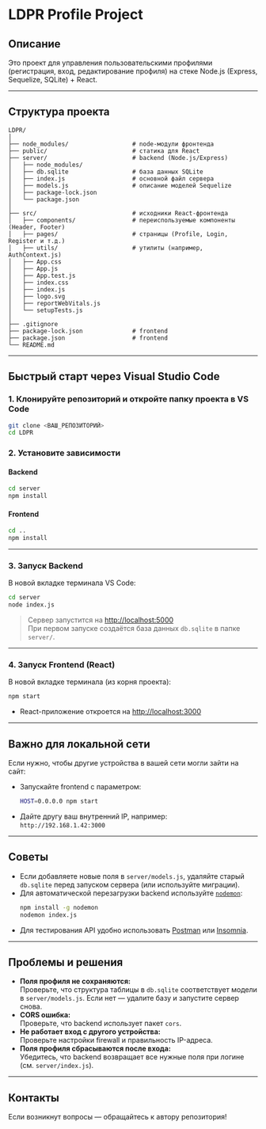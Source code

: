 # LDPR Profile Project

## Описание

Это проект для управления пользовательскими профилями (регистрация, вход, редактирование профиля) на стеке Node.js (Express, Sequelize, SQLite) + React.

---

## Структура проекта

```
LDPR/
│
├── node_modules/                  # node-модули фронтенда
├── public/                        # статика для React
├── server/                        # backend (Node.js/Express)
│   ├── node_modules/
│   ├── db.sqlite                  # база данных SQLite
│   ├── index.js                   # основной файл сервера
│   ├── models.js                  # описание моделей Sequelize
│   ├── package-lock.json
│   └── package.json
│
├── src/                           # исходники React-фронтенда
│   ├── components/                # переиспользуемые компоненты (Header, Footer)
│   ├── pages/                     # страницы (Profile, Login, Register и т.д.)
│   ├── utils/                     # утилиты (например, AuthContext.js)
│   ├── App.css
│   ├── App.js
│   ├── App.test.js
│   ├── index.css
│   ├── index.js
│   ├── logo.svg
│   ├── reportWebVitals.js
│   └── setupTests.js
│
├── .gitignore
├── package-lock.json              # frontend
├── package.json                   # frontend
└── README.md
```

---

## Быстрый старт через Visual Studio Code

### 1. Клонируйте репозиторий и откройте папку проекта в VS Code

```bash
git clone <ВАШ_РЕПОЗИТОРИЙ>
cd LDPR
```

### 2. Установите зависимости

#### Backend

```bash
cd server
npm install
```

#### Frontend

```bash
cd ..
npm install
```

---

### 3. Запуск Backend

В новой вкладке терминала VS Code:

```bash
cd server
node index.js
```

> Сервер запустится на [http://localhost:5000](http://localhost:5000)  
> При первом запуске создаётся база данных `db.sqlite` в папке `server/`.

---

### 4. Запуск Frontend (React)

В новой вкладке терминала (из корня проекта):

```bash
npm start
```

- React-приложение откроется на [http://localhost:3000](http://localhost:3000)

---

## Важно для локальной сети

Если нужно, чтобы другие устройства в вашей сети могли зайти на сайт:
- Запускайте frontend с параметром:
  ```bash
  HOST=0.0.0.0 npm start
  ```
- Дайте другу ваш внутренний IP, например:  
  `http://192.168.1.42:3000`

---

## Советы

- Если добавляете новые поля в `server/models.js`, удаляйте старый `db.sqlite` перед запуском сервера (или используйте миграции).
- Для автоматической перезагрузки backend используйте [`nodemon`](https://www.npmjs.com/package/nodemon):
  ```bash
  npm install -g nodemon
  nodemon index.js
  ```
- Для тестирования API удобно использовать [Postman](https://www.postman.com/) или [Insomnia](https://insomnia.rest/).

---

## Проблемы и решения

- **Поля профиля не сохраняются:**  
  Проверьте, что структура таблицы в `db.sqlite` соответствует модели в `server/models.js`. Если нет — удалите базу и запустите сервер снова.
- **CORS ошибка:**  
  Проверьте, что backend использует пакет `cors`.
- **Не работает вход с другого устройства:**  
  Проверьте настройки firewall и правильность IP-адреса.
- **Поля профиля сбрасываются после входа:**  
  Убедитесь, что backend возвращает все нужные поля при логине (см. `server/index.js`).

---

## Контакты

Если возникнут вопросы — обращайтесь к автору репозитория!